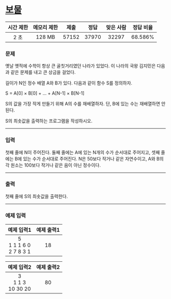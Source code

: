 # [보물](https://www.acmicpc.net/problem/1026)

<div align = center>

| 시간 제한 | 메모리 제한 | 제출  | 정답  | 맞은 사람 | 정답 비율 |
| :-------: | :---------: | :---: | :---: | :-------: | :-------: |
|   2 초    |   128 MB    | 57152 | 37970 |   32297   |  68.586%  |

</div>

### 문제

옛날 옛적에 수학이 항상 큰 골칫거리였던 나라가 있었다. 이 나라의 국왕 김지민은 다음과 같은 문제를 내고 큰 상금을 걸었다.

길이가 N인 정수 배열 A와 B가 있다. 다음과 같이 함수 S를 정의하자.

S = A[0] × B[0] + ... + A[N-1] × B[N-1]

S의 값을 가장 작게 만들기 위해 A의 수를 재배열하자. 단, B에 있는 수는 재배열하면 안 된다.

S의 최솟값을 출력하는 프로그램을 작성하시오.

---

### 입력

첫째 줄에 N이 주어진다. 둘째 줄에는 A에 있는 N개의 수가 순서대로 주어지고, 셋째 줄에는 B에 있는 수가 순서대로 주어진다. N은 50보다 작거나 같은 자연수이고, A와 B의 각 원소는 100보다 작거나 같은 음이 아닌 정수이다.

---

### 출력

첫째 줄에 S의 최솟값을 출력한다.

---

### 예제 입력

|          예제 입력1           | 예제 출력1 |
| :---------------------------: | :--------: |
| 5<br/>1 1 1 6 0<br/>2 7 8 3 1 |     18     |

|        예제 입력2        | 예제 출력2 |
| :----------------------: | :--------: |
| 3<br/>1 1 3<br/>10 30 20 |     80     |
